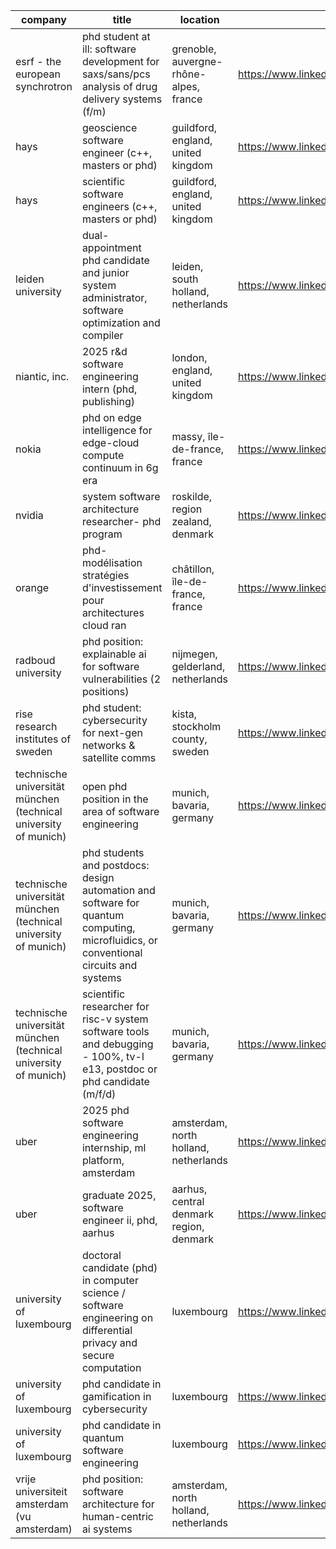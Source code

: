 |company|title|location|link|
|---|---|---|---|
|esrf - the european synchrotron|phd student at ill: software development for saxs/sans/pcs analysis of drug delivery systems (f/m)|grenoble, auvergne-rhône-alpes, france|https://www.linkedin.com/jobs/view/4193180223|
|hays|geoscience software engineer (c++, masters or phd)|guildford, england, united kingdom|https://www.linkedin.com/jobs/view/4192061428|
|hays|scientific software engineers (c++, masters or phd)|guildford, england, united kingdom|https://www.linkedin.com/jobs/view/4192812277|
|leiden university|dual-appointment phd candidate and junior system administrator, software optimization and compiler|leiden, south holland, netherlands|https://www.linkedin.com/jobs/view/4162710305|
|niantic, inc.|2025 r&d software engineering intern (phd, publishing)|london, england, united kingdom|https://www.linkedin.com/jobs/view/4193271143|
|nokia|phd on edge intelligence for edge-cloud compute continuum in 6g era|massy, île-de-france, france|https://www.linkedin.com/jobs/view/4185606808|
|nvidia|system software architecture researcher- phd program|roskilde, region zealand, denmark|https://www.linkedin.com/jobs/view/4199992467|
|orange|phd-modélisation stratégies d'investissement pour architectures cloud ran|châtillon, île-de-france, france|https://www.linkedin.com/jobs/view/4204842978|
|radboud university|phd position: explainable ai for software vulnerabilities (2 positions)|nijmegen, gelderland, netherlands|https://www.linkedin.com/jobs/view/4194474386|
|rise research institutes of sweden|phd student: cybersecurity for next-gen networks & satellite comms|kista, stockholm county, sweden|https://www.linkedin.com/jobs/view/4189731878|
|technische universität münchen (technical university of munich)|open phd position in the area of software engineering|munich, bavaria, germany|https://www.linkedin.com/jobs/view/4199708996|
|technische universität münchen (technical university of munich)|phd students and postdocs: design automation and software for quantum computing, microfluidics, or conventional circuits and systems|munich, bavaria, germany|https://www.linkedin.com/jobs/view/4199710903|
|technische universität münchen (technical university of munich)|scientific researcher for risc-v system software tools and debugging - 100%, tv-l e13, postdoc or phd candidate (m/f/d)|munich, bavaria, germany|https://www.linkedin.com/jobs/view/4202178125|
|uber|2025 phd software engineering internship, ml platform, amsterdam|amsterdam, north holland, netherlands|https://www.linkedin.com/jobs/view/4151691510|
|uber|graduate 2025, software engineer ii, phd, aarhus|aarhus, central denmark region, denmark|https://www.linkedin.com/jobs/view/4196705852|
|university of luxembourg|doctoral candidate (phd) in computer science / software engineering on differential privacy and secure computation|luxembourg|https://www.linkedin.com/jobs/view/4125871552|
|university of luxembourg|phd candidate in gamification in cybersecurity|luxembourg|https://www.linkedin.com/jobs/view/4079203049|
|university of luxembourg|phd candidate in quantum software engineering|luxembourg|https://www.linkedin.com/jobs/view/4078636832|
|vrije universiteit amsterdam (vu amsterdam)|phd position: software architecture for human-centric ai systems|amsterdam, north holland, netherlands|https://www.linkedin.com/jobs/view/4202617912|